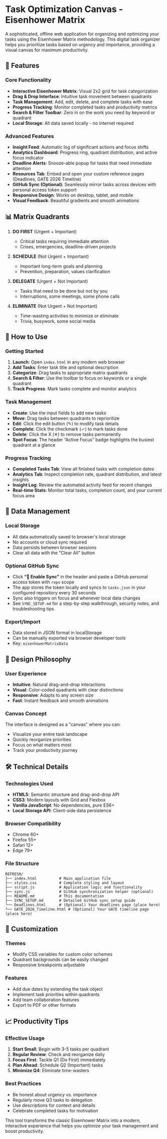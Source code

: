 # Task Optimization Canvas - Eisenhower Matrix

A sophisticated, offline web application for organizing and optimizing your tasks using the Eisenhower Matrix methodology. This digital task organizer helps you prioritize tasks based on urgency and importance, providing a visual canvas for maximum productivity.

## 🎯 Features

### Core Functionality
- **Interactive Eisenhower Matrix**: Visual 2x2 grid for task categorization
- **Drag & Drop Interface**: Intuitive task movement between quadrants
- **Task Management**: Add, edit, delete, and complete tasks with ease
- **Progress Tracking**: Monitor completed tasks and productivity metrics
- **Search & Filter Toolbar**: Zero in on the work you need by keyword or quadrant
- **Local Storage**: All data saved locally - no internet required

### Advanced Features
- **Insight Feed**: Automatic log of significant actions and focus shifts
- **Analytics Dashboard**: Progress ring, quadrant distribution, and active focus indicator
- **Deadline Alerts**: Snooze-able popup for tasks that need immediate attention
- **Resources Tab**: Embed and open your custom reference pages (Deadlines, GATE 2026 Timeline)
- **GitHub Sync (Optional)**: Seamlessly mirror tasks across devices with personal access token support
- **Responsive Design**: Works on desktop, tablet, and mobile
- **Visual Feedback**: Beautiful gradients and smooth animations

## 📊 Matrix Quadrants

1. **DO FIRST** (Urgent + Important)
   - Critical tasks requiring immediate attention
   - Crises, emergencies, deadline-driven projects

2. **SCHEDULE** (Not Urgent + Important)
   - Important long-term goals and planning
   - Prevention, preparation, values clarification

3. **DELEGATE** (Urgent + Not Important)
   - Tasks that need to be done but not by you
   - Interruptions, some meetings, some phone calls

4. **ELIMINATE** (Not Urgent + Not Important)
   - Time-wasting activities to minimize or eliminate
   - Trivia, busywork, some social media

## 🚀 How to Use

### Getting Started
1. **Launch**: Open `index.html` in any modern web browser
2. **Add Tasks**: Enter task title and optional description
3. **Categorize**: Drag tasks to appropriate matrix quadrants
4. **Search & Filter**: Use the toolbar to focus on keywords or a single quadrant
5. **Track Progress**: Mark tasks complete and monitor analytics

### Task Management
- **Create**: Use the input fields to add new tasks
- **Move**: Drag tasks between quadrants to reprioritize
- **Edit**: Click the edit button (✎) to modify task details
- **Complete**: Click the checkmark (✓) to mark tasks done
- **Delete**: Click the X (✕) to remove tasks permanently
- **Spot Focus**: The header “Active Focus” badge highlights the busiest quadrant at a glance

### Progress Tracking
- **Completed Tasks Tab**: View all finished tasks with completion dates
- **Analytics Tab**: Inspect completion rate, quadrant distribution, and latest insights
- **Insight Log**: Review the automated activity feed for recent changes
- **Real-time Stats**: Monitor total tasks, completion count, and your current focus area

## 💾 Data Management

### Local Storage
- All data automatically saved to browser's local storage
- No accounts or cloud sync required
- Data persists between browser sessions
- Clear all data with the "Clear All" button

### Optional GitHub Sync
- Click **“🔄 Enable Sync”** in the header and paste a GitHub personal access token with `repo` scope
- The app stores the token locally and syncs to `tasks.json` in your configured repository every 30 seconds
- Sync also triggers on focus and whenever local data changes
- See `SYNC_SETUP.md` for a step-by-step walkthrough, security notes, and troubleshooting tips

### Export/Import
- Data stored in JSON format in localStorage
- Can be manually exported via browser developer tools
- Key: `eisenhowerMatrixData`

## 🎨 Design Philosophy

### User Experience
- **Intuitive**: Natural drag-and-drop interactions
- **Visual**: Color-coded quadrants with clear distinctions
- **Responsive**: Adapts to any screen size
- **Fast**: Instant feedback and smooth animations

### Canvas Concept
The interface is designed as a "canvas" where you can:
- Visualize your entire task landscape
- Quickly reorganize priorities
- Focus on what matters most
- Track your productivity journey

## 🛠️ Technical Details

### Technologies Used
- **HTML5**: Semantic structure and drag-and-drop API
- **CSS3**: Modern layouts with Grid and Flexbox
- **Vanilla JavaScript**: No dependencies, pure ES6+
- **Local Storage API**: Client-side data persistence

### Browser Compatibility
- Chrome 60+
- Firefox 55+
- Safari 12+
- Edge 79+

### File Structure
```
REFRESH/
├── index.html          # Main application file
├── styles.css          # Complete styling and layout
├── script.js           # Application logic and functionality
├── sync.js             # GitHub synchronization helper (optional)
├── README.md           # This documentation
├── SYNC_SETUP.md       # Detailed GitHub sync setup guide
└── Deadlines.html      # (Optional) Your deadlines page (place here)
└── GATE_2026_Timeline.html # (Optional) Your GATE timeline page (place here)
```

## 🔧 Customization

### Themes
- Modify CSS variables for custom color schemes
- Quadrant backgrounds can be easily changed
- Responsive breakpoints adjustable

### Features
- Add due dates by extending the task object
- Implement task priorities within quadrants
- Add team collaboration features
- Export to PDF or other formats

## 📈 Productivity Tips

### Effective Usage
1. **Start Small**: Begin with 3-5 tasks per quadrant
2. **Regular Review**: Check and reorganize daily
3. **Focus First**: Tackle Q1 (Do First) immediately
4. **Plan Ahead**: Schedule Q2 (Important) tasks
5. **Minimize Q4**: Eliminate time-wasters

### Best Practices
- Be honest about urgency vs. importance
- Regularly move Q3 tasks to delegation
- Use descriptions for context and details
- Celebrate completed tasks for motivation

This tool transforms the classic Eisenhower Matrix into a modern, interactive experience that helps you optimize your task management and boost productivity.
